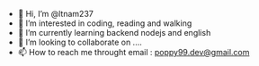 - 👋 Hi, I’m @ltnam237
- 👀 I’m interested in coding, reading and walking
- 🌱 I’m currently learning backend nodejs and english
- 💞️ I’m looking to collaborate on ....
- 📫 How to reach me throught email : poppy99.dev@gmail.com

<!---
ltnam237/ltnam237 is a ✨ special ✨ repository because its `README.md` (this file) appears on your GitHub profile.
You can click the Preview link to take a look at your changes.
--->
